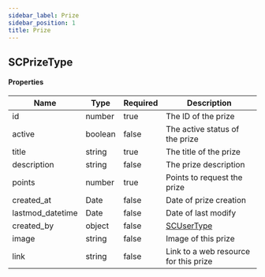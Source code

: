 ```yaml
---
sidebar_label: Prize
sidebar_position: 1
title: Prize
---
```


## SCPrizeType

#### Properties

|Name|Type|Required|Description|
|---|---|---|---|
|id|number|true|The ID of the prize|
|active|boolean|false|The active status of the prize|
|title|string|true|The title of the prize|
|description|string|false|The prize description|
|points|number|true|Points to request the prize|
|created_at|Date|false|Date of prize creation|
|lastmod_datetime|Date|false|Date of last modify|
|created_by|object|false|[SCUserType](../Types/user)|The prize creator|
|image|string|false|Image of this prize|
|link|string|false|Link to a web resource for this prize|
